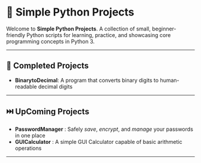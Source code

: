 # 🐍 **Simple Python Projects**

Welcome to **Simple Python Projects**. A collection of small, beginner-friendly Python scripts for learning, practice, and showcasing core programming concepts in Python 3.

---

## 📂 Completed Projects

 - **BinarytoDecimal**: A program that converts binary digits to human-readable decimal digits

---

## ⏭️ UpComing Projects

 - **PasswordManager** : Safely *save*, *encrypt*, and *manage* your passwords in one place
 - **GUICalculator** : A simple GUI Calculator capable of basic arithmetic operations

---
